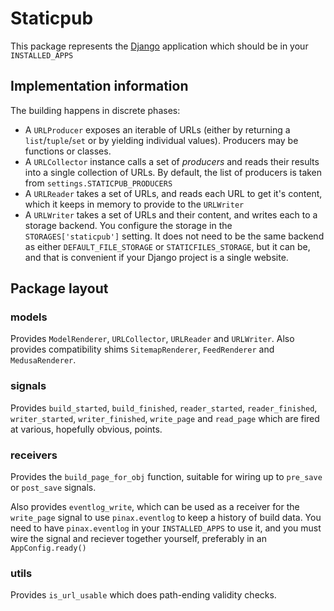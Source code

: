 # Staticpub

This package represents the [Django](https://docs.djangoproject.com/en/stable/)
application which should be in your `INSTALLED_APPS`

## Implementation information

The building happens in discrete phases:

- A `URLProducer` exposes an iterable of URLs (either by returning a
  `list`/`tuple`/`set` or by yielding individual values). Producers may be functions or
  classes.
- A `URLCollector` instance calls a set of _producers_ and reads their results into a
  single collection of URLs. By default, the list of producers is taken from
  `settings.STATICPUB_PRODUCERS`
- A `URLReader` takes a set of URLs, and reads each URL to get it's content, which it
  keeps in memory to provide to the `URLWriter`
- A `URLWriter` takes a set of URLs and their content, and writes each to a storage
  backend. You configure the storage in the `STORAGES['staticpub']` setting. It does not
  need to be the same backend as either `DEFAULT_FILE_STORAGE` or `STATICFILES_STORAGE`,
  but it can be, and that is convenient if your Django project is a single website.

## Package layout

### models

Provides `ModelRenderer`, `URLCollector`, `URLReader` and `URLWriter`. Also provides
compatibility shims `SitemapRenderer`, `FeedRenderer` and `MedusaRenderer`.

### signals

Provides `build_started`, `build_finished`, `reader_started`, `reader_finished`,
`writer_started`, `writer_finished`, `write_page` and `read_page` which are fired at
various, hopefully obvious, points.

### receivers

Provides the `build_page_for_obj` function, suitable for wiring up to `pre_save` or
`post_save` signals.

Also provides `eventlog_write`, which can be used as a receiver for the `write_page`
signal to use `pinax.eventlog` to keep a history of build data. You need to have
`pinax.eventlog` in your `INSTALLED_APPS` to use it, and you must wire the signal and
reciever together yourself, preferably in an `AppConfig.ready()`

### utils

Provides `is_url_usable` which does path-ending validity checks.
